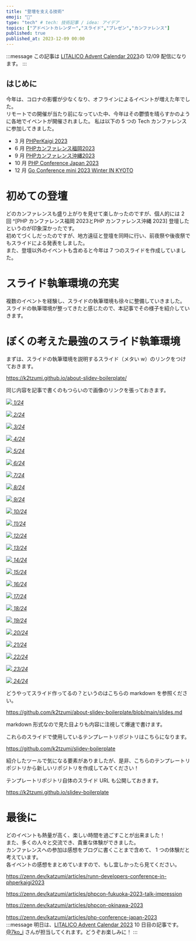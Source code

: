 ```yaml
---
title: "登壇を支える技術"
emoji: "🎤"
type: "tech" # tech: 技術記事 / idea: アイデア
topics: ["アドベントカレンダー","スライド","プレゼン","カンファレンス"]
published: true
published_at: 2023-12-09 00:00
---
```

:::message
この記事は [LITALICO Advent Calendar 2023](https://qiita.com/advent-calendar/2023/litalico)の 12/09 配信になります。
:::

## はじめに

今年は、コロナの影響が少なくなり、オフラインによるイベントが増えた年でした。  
リモートでの開催が当たり前になっていた中、今年はその鬱憤を晴らすかのように各地でイベントが開催されました。
私は以下の 5 つの Tech カンファレンスに参加してきました。

* 3 月
[PHPerKaigi 2023](https://phperkaigi.jp/2023/)
* 6 月
[PHPカンファレンス福岡2023](http://phpcon.fukuoka.jp/)
* 9 月
[PHPカンファレンス沖縄2023](https://phpcon.okinawa.jp/)
* 10 月
[PHP Conference Japan 2023](https://phpcon.php.gr.jp/)
* 12 月
[Go Conference mini 2023 Winter IN KYOTO](https://kyotogo.connpass.com/event/285351/)

# 初めての登壇

どのカンファレンスも盛り上がりを見せて楽しかったのですが、個人的には 2 回 ^[PHP カンファレンス福岡 2023とPHP カンファレンス沖縄 2023] 登壇したというのが印象深かったです。  
初めてづくしだったのですが、地方遠征と登壇を同時に行い、前夜祭や後夜祭でもスライドによる発表をしました。  
また、登壇以外のイベントも含めると今年は 7 つのスライドを作成していました。

# スライド執筆環境の充実

複数のイベントを経験し、スライドの執筆環境も徐々に整備していきました。  
スライドの執筆環境が整ってきたと感じたので、本記事でその様子を紹介していきます。


# ぼくの考えた最強のスライド執筆環境

まずは、スライドの執筆環境を説明するスライド（メタい w）のリンクをつけておきます。

https://k2tzumi.github.io/about-slidev-boilerplate/

同じ内容を記事で書くのもつらいので画像のリンクを張っておきます。

[![](https://k2tzumi.github.io/about-slidev-boilerplate/thumbnail/001.png)
*1/24*](https://k2tzumi.github.io/about-slidev-boilerplate/1)

[![](https://k2tzumi.github.io/about-slidev-boilerplate/thumbnail/002.png)
*2/24*](https://k2tzumi.github.io/about-slidev-boilerplate/2)

[![](https://k2tzumi.github.io/about-slidev-boilerplate/thumbnail/003.png)
*3/24*](https://k2tzumi.github.io/about-slidev-boilerplate/3)

[![](https://k2tzumi.github.io/about-slidev-boilerplate/thumbnail/004.png)
*4/24*](https://k2tzumi.github.io/about-slidev-boilerplate/4)

[![](https://k2tzumi.github.io/about-slidev-boilerplate/thumbnail/005.png)
*5/24*](https://k2tzumi.github.io/about-slidev-boilerplate/5)

[![](https://k2tzumi.github.io/about-slidev-boilerplate/thumbnail/006.png)
*6/24*](https://k2tzumi.github.io/about-slidev-boilerplate/6)

[![](https://k2tzumi.github.io/about-slidev-boilerplate/thumbnail/007.png)
*7/24*](https://k2tzumi.github.io/about-slidev-boilerplate/7)

[![](https://k2tzumi.github.io/about-slidev-boilerplate/thumbnail/008.png)
*8/24*](https://k2tzumi.github.io/about-slidev-boilerplate/8)

[![](https://k2tzumi.github.io/about-slidev-boilerplate/thumbnail/009.png)
*9/24*](https://k2tzumi.github.io/about-slidev-boilerplate/9)

[![](https://k2tzumi.github.io/about-slidev-boilerplate/thumbnail/010.png)
*10/24*](https://k2tzumi.github.io/about-slidev-boilerplate/10)

[![](https://k2tzumi.github.io/about-slidev-boilerplate/thumbnail/011.png)
*11/24*](https://k2tzumi.github.io/about-slidev-boilerplate/11)

[![](https://k2tzumi.github.io/about-slidev-boilerplate/thumbnail/012.png)
*12/24*](https://k2tzumi.github.io/about-slidev-boilerplate/12)

[![](https://k2tzumi.github.io/about-slidev-boilerplate/thumbnail/013.png)
*13/24*](https://k2tzumi.github.io/about-slidev-boilerplate/13)

[![](https://k2tzumi.github.io/about-slidev-boilerplate/thumbnail/014.png)
*14/24*](https://k2tzumi.github.io/about-slidev-boilerplate/14)

[![](https://k2tzumi.github.io/about-slidev-boilerplate/thumbnail/015.png)
*15/24*](https://k2tzumi.github.io/about-slidev-boilerplate/15)

[![](https://k2tzumi.github.io/about-slidev-boilerplate/thumbnail/016.png)
*16/24*](https://k2tzumi.github.io/about-slidev-boilerplate/16)

[![](https://k2tzumi.github.io/about-slidev-boilerplate/thumbnail/017.png)
*17/24*](https://k2tzumi.github.io/about-slidev-boilerplate/17)

[![](https://k2tzumi.github.io/about-slidev-boilerplate/thumbnail/018.png)
*18/24*](https://k2tzumi.github.io/about-slidev-boilerplate/18)

[![](https://k2tzumi.github.io/about-slidev-boilerplate/thumbnail/019.png)
*19/24*](https://k2tzumi.github.io/about-slidev-boilerplate/19)

[![](https://k2tzumi.github.io/about-slidev-boilerplate/thumbnail/020.png)
*20/24*](https://k2tzumi.github.io/about-slidev-boilerplate/20)

[![](https://k2tzumi.github.io/about-slidev-boilerplate/thumbnail/021.png)
*21/24*](https://k2tzumi.github.io/about-slidev-boilerplate/21)

[![](https://k2tzumi.github.io/about-slidev-boilerplate/thumbnail/022.png)
*22/24*](https://k2tzumi.github.io/about-slidev-boilerplate/22)

[![](https://k2tzumi.github.io/about-slidev-boilerplate/thumbnail/023.png)
*23/24*](https://k2tzumi.github.io/about-slidev-boilerplate/23)

[![](https://k2tzumi.github.io/about-slidev-boilerplate/thumbnail/024.png)
*24/24*](https://k2tzumi.github.io/about-slidev-boilerplate/24)

どうやってスライド作ってるの？というのはこちらの markdown を参照ください。  

https://github.com/k2tzumi/about-slidev-boilerplate/blob/main/slides.md

markdown 形式なので見た目よりも内容に注視して爆速で書けます。  

これらのスライドで使用しているテンプレートリポジトリはこちらになります。  

https://github.com/k2tzumi/slidev-boilerplate

紹介したツールで気になる要素がありましたが、是非、こちらのテンプレートリポジトリから新しいリポジトリを作成してみてください！  

テンプレートリポジトリ自体のスライド URL も公開しておきます。

https://k2tzumi.github.io/slidev-boilerplate


# 最後に

どのイベントも熱量が高く、楽しい時間を過ごすことが出来ました！  
また、多くの人々と交流でき、貴重な体験ができました。  
カンファレンスへの参加は感想をブログに書くことまで含めて、 1 つの体験だと考えています。  
各イベントの感想をまとめていますので、もし宜しかったら見てください。

https://zenn.dev/katzumi/articles/runn-developers-conference-in-phperkaigi2023

https://zenn.dev/katzumi/articles/phpcon-fukuoka-2023-talk-impression

https://zenn.dev/katzumi/articles/phpcon-okinawa-2023

https://zenn.dev/katzumi/articles/php-conference-japan-2023
　
:::message
明日は、[LITALICO Advent Calendar 2023](https://qiita.com/advent-calendar/2023/litalico) 10 日目の記事です。[@7ko_i](https://qiita.com/7ko_i) さんが担当してくれます。どうぞお楽しみに！
:::
